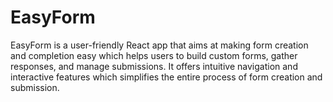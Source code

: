 # EasyForm
EasyForm is a user-friendly React app that aims at making form creation and completion easy which helps users to build custom forms, gather responses, and manage submissions. It offers intuitive navigation and interactive features which simplifies the entire process of form creation and submission. 
